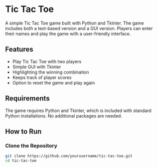 # Tic Tac Toe

A simple Tic Tac Toe game built with Python and Tkinter. The game includes both a text-based version and a GUI version. Players can enter their names and play the game with a user-friendly interface.

## Features

- Play Tic Tac Toe with two players
- Simple GUI with Tkinter
- Highlighting the winning combination
- Keeps track of player scores
- Option to reset the game and play again

## Requirements

The game requires Python and Tkinter, which is included with standard Python installations. No additional packages are needed.

## How to Run

### Clone the Repository

```sh
git clone https://github.com/yourusername/tic-tac-toe.git
cd tic-tac-toe
